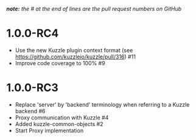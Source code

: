 *__note:__ the # at the end of lines are the pull request numbers on GitHub*

# 1.0.0-RC4

* Use the new Kuzzle plugin context format (see https://github.com/kuzzleio/kuzzle/pull/316) #11
* Improve code coverage to 100% #9

# 1.0.0-RC3

* Replace 'server' by 'backend' terminology when referring to a Kuzzle backend  #6
* Proxy communication with Kuzzle #4
* Added kuzzle-common-objects #2
* Start Proxy implementation
